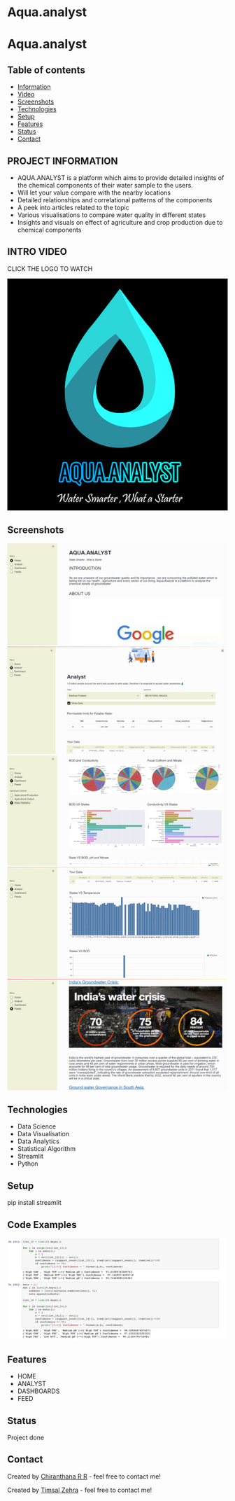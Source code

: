 # Aqua.analyst
# Aqua.analyst
## Table of contents
* [Information](#project-information)
* [Video](#intro-video)
* [Screenshots](#screenshots)
* [Technologies](#technologies)
* [Setup](#setup)
* [Features](#features)
* [Status](#status)
* [Contact](#contact)

## PROJECT INFORMATION 
* AQUA.ANALYST is a platform which aims to provide detailed insights of the chemical components of their water sample to the users.
* Will let your value compare with the nearby locations
* Detailed relationships and correlational patterns of the components
* A peek into articles related to the topic
* Various visualisations to compare water quality in different states
* Insights and visuals on effect of agriculture and crop production due to chemical components 

## INTRO VIDEO

CLICK THE LOGO TO WATCH

[![Check out the intro video](2bg.jpg)](https://drive.google.com/file/d/1ugZsFyzRpeQ0p3te1yXjN81Li3AZNBCF/view?usp=sharing)


## Screenshots
![Home page](homepage.jpeg)
![Analyst](analyst.jpeg)
![Dashboard](statedash.jpeg)
![Analyst Visuals](visuals.jpeg)
![Feed](feed.jpeg)



## Technologies
* Data Science
* Data Visualisation
* Data Analytics
* Statistical Algorithm
* Streamlit
* Python

## Setup
pip install streamlit

## Code Examples
![Apriori Algo](apriori_image.jpeg)

## Features

* HOME
* ANALYST
* DASHBOARDS
* FEED

## Status
Project done 


## Contact
Created by [Chiranthana R R](https://www.linkedin.com/in/chiranthana-r-r-232385200/) - feel free to contact me!

Created by [Timsal Zehra](https://www.linkedin.com/in/timsal-zehra-43863b1a6) - feel free to contact me!
